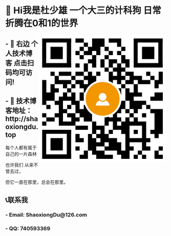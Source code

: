 <h1>👋  Hi我是杜少雄 一个大三的计科狗  日常折腾在0和1的世界</h1>

<a target="_blank" href="http://shaoxiongdu.top"><img align="right" alt="我的技术博客" title="我的技术博客" src="https://github.com/ShaoxiongDu/ShaoxiongDu/blob/main/blogQR.png" /> </a>

<h2> - 💖 右边 个人技术博客 点击扫码均可访问! </h2>

<h2> - 💬 技术博客地址：http://shaoxiongdu.top </h2>

<p>
每个人都有属于自己的一片森林

也许我们 从来不曾去过，

但它一直在那里，总会在那里。
</p>

<h2> 📞联系我 </h2>

<h3> - Email: ShaoxiongDu@126.com </h3>
  <h3> - QQ: 740593369 </h3>

